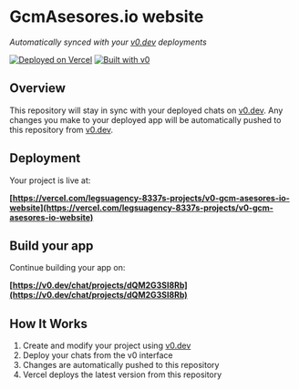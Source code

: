 # GcmAsesores.io website

*Automatically synced with your [v0.dev](https://v0.dev) deployments*

[![Deployed on Vercel](https://img.shields.io/badge/Deployed%20on-Vercel-black?style=for-the-badge&logo=vercel)](https://vercel.com/legsuagency-8337s-projects/v0-gcm-asesores-io-website)
[![Built with v0](https://img.shields.io/badge/Built%20with-v0.dev-black?style=for-the-badge)](https://v0.dev/chat/projects/dQM2G3SI8Rb)

## Overview

This repository will stay in sync with your deployed chats on [v0.dev](https://v0.dev).
Any changes you make to your deployed app will be automatically pushed to this repository from [v0.dev](https://v0.dev).

## Deployment

Your project is live at:

**[https://vercel.com/legsuagency-8337s-projects/v0-gcm-asesores-io-website](https://vercel.com/legsuagency-8337s-projects/v0-gcm-asesores-io-website)**

## Build your app

Continue building your app on:

**[https://v0.dev/chat/projects/dQM2G3SI8Rb](https://v0.dev/chat/projects/dQM2G3SI8Rb)**

## How It Works

1. Create and modify your project using [v0.dev](https://v0.dev)
2. Deploy your chats from the v0 interface
3. Changes are automatically pushed to this repository
4. Vercel deploys the latest version from this repository